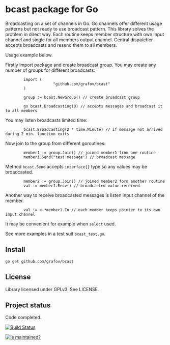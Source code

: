 bcast package for Go
====================

Broadcasting on a set of channels in Go. Go channels offer different usage patterns but not ready to use broadcast pattern.
This library solves the problem in direct way. Each routine keeps member structure with own input channel and single for all
members output channel. Central dispatcher accepts broadcasts and resend them to all members.

Usage example below.

Firstly import package and create broadcast group. You may create any number of groups for different broadcasts:

			import (
						 "github.com/grafov/bcast"
			)

			group := bcast.NewGroup() // create broadcast group

			go bcast.Broadcasting(0) // accepts messages and broadcast it to all members

You may listen broadcasts limited time:

			bcast.Broadcasting(2 * time.Minute) // if message not arrived during 2 min. function exits

Now join to the group from different goroutines:

			member1 := group.Join() // joined member1 from one routine
			member1.Send("test message") // broadcast message

Method `bcast.Send` accepts `interface{}` type so any values may be broadcasted.

			member2 := group.Join() // joined member2 form another routine
			val := member1.Recv() // broadcasted value received

Another way to receive broadcasted messages is listen input channel of the member.

			val := <-*member1.In // each member keeps pointer to its own input channel

It may be convenient for example when `select` used.

See more examples in a test suit `bcast_test.go`.

Install
-------

`go get github.com/grafov/bcast`

License
-------

Library licensed under GPLv3. See LICENSE.

Project status
--------------

Code completed.

[![Build Status](https://travis-ci.org/grafov/bcast.png?branch=master)](https://travis-ci.org/grafov/bcast)

[![Is maintained?](http://stillmaintained.com/grafov/bcast.png)](http://stillmaintained.com/grafov/bcast)
